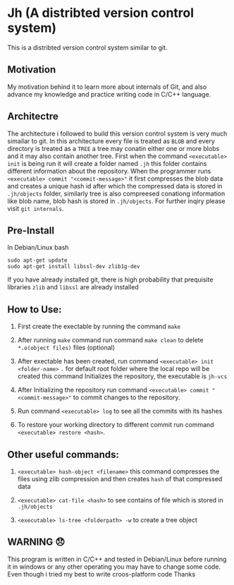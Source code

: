 #  Jh (A distribted version control system)

This is a distribted version control system similar to git.

## Motivation

My motivation behind it to learn more about internals of Git, and also advance my knowledge and practice writing code in C/C++ language.

## Architectre

The architecture i followed to build this version control system is very much simailar to git. In this architecture every file is treated as `BLOB`
and every directory is treated as a `TREE` a tree may conatin either one or more blobs and it may also contain another tree.
First when the command `<executable> init` is being run it will create a folder named `.jh` this folder contains 
different information about the repository. When the programmer runs `<executable> commit "<commit-message>"` it first compresses the blob data and creates a unique
hash id after which the compressed data is stored in `.jh/objects` folder, similarly tree is also compreesed conationg information
like blob name, blob hash is stored in `.jh/objects`.
For further inqiry please visit `git internals`.

## Pre-Install

In Debian/Linux
bash
```
sudo apt-get update
sudo apt-get install libssl-dev zlib1g-dev
```
If you have already installed git, there is high probability that prequisite libraries `zlib` and `libssl` are already installed
## How to Use:

1. First create the exectable by running the command `make`

2. After running `make` command run command `make clean` to delete `*.o(object files)` files (optional)

3. After exectable has been created, run command `<executable> init <folder-name>` `.` for default root folder where the local repo will be created this command Initializes the repository, the executable is `jh-vcs`

4. After Initializing the repository run command `<executable> commit "<commit-message>"` to commit changes to the repository.

5. Run command `<executable> log` to see all the commits with its hashes

6. To restore your working directory to different commit run command `<executable> restore <hash>`. 



## Other useful commands:

1. `<executable> hash-object <filename>` this command compresses the files using zlib compression and then
    creates `hash` of that compressed data

2. `<executable> cat-file <hash>` to see contains of file which is stored in `.jh/objects`

3. `<executable> ls-tree <folderpath> -w` to create a tree object


## WARNING 😞

This program is written in C/C++ and tested in Debian/Linux before running it in windows or any other operating
you may have to change some code. Even though i tried my best to write croos-platform code
Thanks

